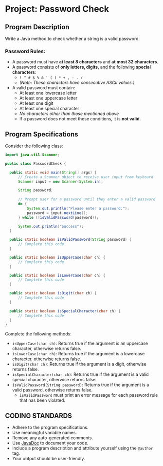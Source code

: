 # Project: Password Check

## Program Description
Write a Java method to check whether a string is a valid password.

### Password Rules:
- A password must have **at least 8 characters** and **at most 32 characters**.
- A password consists of **only letters, digits**, and the following **special characters**:
  - `! " # $ % & ' ( ) * + , - . /`
  - *(Note: These characters have consecutive ASCII values.)*
- A valid password must contain:
  - At least one lowercase letter
  - At least one uppercase letter
  - At least one digit
  - At least one special character
  - *No characters other than those mentioned above*
  - If a password does not meet these conditions, it is **not valid**.

## Program Specifications
Consider the following class:

```java
import java.util.Scanner;

public class PasswordCheck {

  public static void main(String[] args) {
      // Create a Scanner object to receive user input from keyboard
      Scanner input = new Scanner(System.in);

      String password;
      
      // Prompt user for a password until they enter a valid password
      do {
          System.out.println("Please enter a password:");
          password = input.nextLine();
      } while (!isValidPassword(password));

      System.out.println("Success");
  } 

  public static boolean isValidPassword(String password) { 
      // Complete this code
  }

  public static boolean isUpperCase(char ch) {
      // Complete this code
  }

  public static boolean isLowerCase(char ch) {
      // Complete this code
  }

  public static boolean isDigit(char ch) {
      // Complete this code
  }

  public static boolean isSpecialCharacter(char ch) {
      // Complete this code
  }
}
```

Complete the following methods:
- `isUpperCase(char ch)`: Returns true if the argument is an uppercase character, otherwise returns false.
- `isLowerCase(char ch)`: Returns true if the argument is a lowercase character, otherwise returns false.
- `isDigit(char ch)`: Returns true if the argument is a digit, otherwise returns false.
- `isSpecialCharacter(char ch)`: Returns true if the argument is a valid special character, otherwise returns false.
- `isValidPassword(String password)`: Returns true if the argument is a valid password, otherwise returns false.
  - `isValidPassword` must print an error message for each password rule that has been violated.

## CODING STANDARDS
- Adhere to the program specifications.
- Use meaningful variable names.
- Remove any auto-generated comments.
- Use [JavaDoc](https://en.wikipedia.org/wiki/Javadoc) to document your code.
- Include a program description and attribute yourself using the `@author` tag.
- Your output should be user-friendly.

